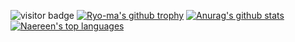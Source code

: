 ![visitor badge](https://visitor-badge.glitch.me/badge?page_id=firestl.visitor-badge&left_color=red&right_color=green) 
[![Ryo-ma's github trophy](https://github-profile-trophy.vercel.app/?username=firestl&row=1)](https://github.com/ryo-ma/github-profile-trophy)
[![Anurag's github stats](https://github-readme-stats.vercel.app/api?username=firestl&theme=blue-green)](https://github.com/anuraghazra/github-readme-stats)
[![Naereen's top languages](https://github-readme-stats.vercel.app/api/top-langs/?username=firestl&theme=blue-green)](https://github.com/anuraghazra/github-readme-stats)
